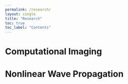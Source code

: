 ```yaml
---
permalink: /research/
layout: single
title: "Research"
toc: true
toc_label: "Contents"
---
```


# Computational Imaging

# Nonlinear Wave Propagation
